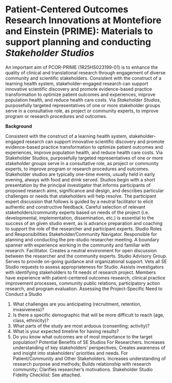 # Patient-Centered Outcomes Research Innovations at Montefiore and Einstein (PRIME): Materials to support planning and conducting <i>Stakeholder Studios</i>

An important aim of PCOR-PRIME (1R25HS023199-01) is to enhance the quality of clinical and translational research through engagement of diverse community and scientific stakeholders. Consistent with the construct of a learning health system, stakeholder-engaged research can support innovative scientific discovery and promote evidence-based practice transformation to optimize patient outcomes and experiences, improve population health, and reduce health care costs. Via <i>Stakeholder Studios</i>, purposefully targeted representatives of one or more stakeholder groups serve in a consultative role, as project or community experts, to improve program or research procedures and outcomes.

<b>Background</b>

Consistent with the construct of a learning health system, stakeholder-engaged research can support innovative scientific discovery and promote evidence-based practice transformation to optimize patient outcomes and experiences, improve population health, and reduce health care costs. Via Stakeholder Studios, purposefully targeted representatives of one or more stakeholder groups serve in a consultative role, as project or community experts, to improve program or research procedures and outcomes. 
Stakeholder studios are typically one-time events, usually held in early evening, always with food and drink served. Studios begin with a short presentation by the principal investigator that informs participants of proposed research aims, significance and design, and describes particular challenges or needs that stakeholders will help resolve. 
The participant expert discussion that follows is guided by a neutral facilitator to elicit authentic and constructive feedback. Careful selection of relevant stakeholders/community experts based on needs of the project (i.e. developmental, implementation, dissemination, etc.) is essential to the success of an given studio event, as is advance preparation and coaching to support the role of the researcher and participant experts.
Studio Roles and Responsibilities
Stakeholder/Community Navigator. Responsible for planning and conducting the pre-studio researcher meeting. A boundary spanner with experience working in the community and familiar with research.
Facilitator. Creates a neutral environment for open discussion between the researcher and the community experts.
Studio Advisory Group. Serves to provide on-going guidance and organizational support. Vets all SE Studio requests to assess appropriateness for Studio. Assists investigators with identifying stakeholders to fit needs of research project. Members have experience with patient-centered outcomes research, clinical practice improvement processes, community public relations, participatory action research, and program evaluation.
Assessing the Project-Specific Need to Conduct a Studio
1.	What challenges are you anticipating (recruitment, retention, invasiveness)?
2.	Is there a specific demographic that will be more difficult to reach (age, class, ethnicity)?
3.	What parts of the study are most arduous (consenting; activity)?
4.	What is your expected timeline for having results?
5.	Do you know what outcomes are of most importance to the target population?
Potential Benefits of SE Studios
For Researchers. Increases understanding of key stakeholders’ perspectives; Creates awareness of and insight into stakeholders’ priorities and needs.
For Patient/Community and Other Stakeholders. Increases understanding of research purpose and methods; Builds relationship with research community; Clarifies researcher’s motivations.
Stakeholder Studio Fidelity Checklist: See attached.

